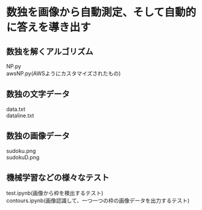 # 数独を画像から自動測定、そして自動的に答えを導き出す

## 数独を解くアルゴリズム
NP.py  
awsNP.py(AWSようにカスタマイズされたもの)

## 数独の文字データ
data.txt  
dataline.txt

## 数独の画像データ
sudoku.png  
sudokuD.png

## 機械学習などの様々なテスト
test.ipynb(画像から枠を検出するテスト)  
contours.ipynb(画像認識して、一つ一つの枠の画像データを出力するテスト)
